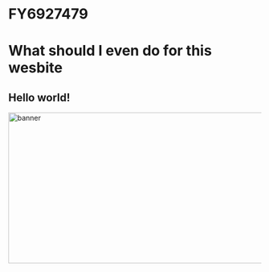 # FY6927479
<!DOCTYPE html>
<html>
  <head>
    <h1>
      What should I even do for this wesbite
    </h1>
    <h2> Hello world! </h2>
  </head>
  <img src= "WebBanner.png" alt ="banner" width = "900" height = "300"






















</html>
